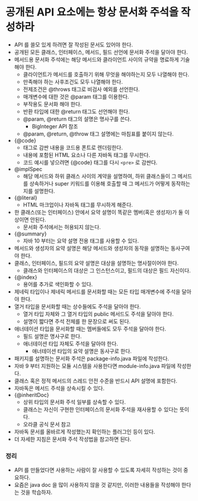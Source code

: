 # 공개된 API 요소에는 항상 문서화 주석을 작성하라

* API 를 쓸모 있게 하려면 잘 작성된 문서도 있어야 한다.
* 공개된 모든 클래스, 인터페이스, 메서드, 필드 선언에 문서화 주석을 달아야 한다.
* 메서드용 문서화 주석에는 해당 메서드와 클라이언트 사이의 규약을 명료하게 기술해야 한다.
  * 클라이언트가 메서드를 호출하기 위해 무엇을 해야하는지 모두 나열해야 한다.
  * 만족해야 하는 사후조건도 모두 나열해야 한다.
  * 전제조건은 @throws 태그로 비검사 예외를 선언한다.
  * 매개변수에 대한 것은 @param 태그를 이용한다.
  * 부작용도 문서화 해야 한다.
  * 반환 타입에 대한 @return 태그도 선언해야 한다.
  * @param, @return 태그의 설명은 명사구를 쓴다.
    * BigInteger API 참조
  * @param, @return, @throw 태그 설명에는 마침표를 붙이지 않는다.
* {@code} 
  * 태그로 감싼 내용을 코드용 폰트로 렌더링한다.
  * 내용에 포함된 HTML 요소나 다른 자바독 태그를 무시한다.
  * 코드 예시를 넣으려면 {@code} 태그를 다시 `<pre>` 로 감싼다.
* @implSpec
  * 해당 메서드와 하위 클래스 사이의 계약을 설명하여, 
    하위 클래스들이 그 메서드를 상속하거나 super 키워드를 이용해 호출할 때 
    그 메서드가 어떻게 동작하는지를 설명한다.
* {@literal}
  * HTML 마크업이나 자바독 태그를 무시하게 해준다.
* 한 클래스(또는 인터페이스) 안에서 요약 설명이 똑같은 멤버(혹은 생성자)가 둘 이상이면 안된다.
  * 문서화 주석에서는 허용되지 않는다.
* {@summary}
  * 자바 10 부터는 요약 설명 전용 태그를 사용할 수 있다.
* 메서드와 생성자의 요약 설명은 해당 메서드와 생성자의 동작을 설명하는 동사구여야 한다.
* 클래스, 인터페이스, 필드의 요약 설명은 대상을 설명하는 명사절이어야 한다.
  * 클래스와 인터페이스의 대상은 그 인스턴스이고, 필드의 대상은 필드 자신이다.
* {@index}
  * 용어를 추가로 색인화할 수 있다.
* 제네릭 타입이나 제네릭 메서드를 문서화할 때는 모든 타입 매개변수에 주석을 달아야 한다.
* 열거 타입을 문서화할 때는 상수들에도 주석을 달아야 한다.
  * 열거 타입 자체와 그 열거 타입의 public 메서드도 주석을 달아야 한다.
  * 설명이 짧다면 주석 전체를 한 문장으로 써도 된다.
* 애너테이션 타입을 문서화할 때는 멤버들에도 모두 주석을 달아야 한다.
  * 필드 설명은 명사구로 한다.
  * 애너테이션 타입 자체도 주석을 달아야 한다.
    * 애너테이션 타입의 요약 설명은 동사구로 한다.
* 패키지를 설명하는 문서화 주석은 package-info.java 파일에 작성한다.
* 자바 9 부터 지원하는 모듈 시스템을 사용한다면 module-info.java 파일에 작성한다.
* 클래스 혹은 정적 메서드의 스레드 안전 수준을 반드시 API 설명에 포함한다.
* 자바독은 메서드 주석을 상속시킬 수 있다.
* {@inheritDoc}
  * 상위 타입의 문서화 주석 일부를 상속할 수 있다.
  * 클래스는 자신이 구현한 인터페이스의 문서화 주석을 재사용할 수 있다는 뜻이다.
  * 오라클 공식 문서 참고
* 자바독 문서를 올바르게 작성했는지 확인하는 플러그인 등이 있다.
* 더 자세한 지침은 문서화 주석 작성법을 참고하면 된다.

### 정리
* API 를 만들었다면 사용하는 사람이 잘 사용할 수 있도록 자세히 작성하는 것이 중요하다.
* 요즘은 java doc 을 많이 사용하지 않을 것 같지만, 이러한 내용들을 작성해야 한다는 것을 학습하자.